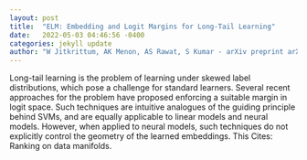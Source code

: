 ```yaml
---
layout: post
title:  "ELM: Embedding and Logit Margins for Long-Tail Learning"
date:   2022-05-03 04:46:56 -0400
categories: jekyll update
author: "W Jitkrittum, AK Menon, AS Rawat, S Kumar - arXiv preprint arXiv:2204.13208, 2022"
---
```

Long-tail learning is the problem of learning under skewed label distributions, which pose a challenge for standard learners. Several recent approaches for the problem have proposed enforcing a suitable margin in logit space. Such techniques are intuitive analogues of the guiding principle behind SVMs, and are equally applicable to linear models and neural models. However, when applied to neural models, such techniques do not explicitly control the geometry of the learned embeddings. This Cites: Ranking on data manifolds.